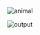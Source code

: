 

![animal](https://github.com/user-attachments/assets/c6eccc13-1dae-45ef-92c5-161001885088)



![output](https://github.com/user-attachments/assets/a91e0963-68e0-41e3-8401-b2bbcc4c6619)
